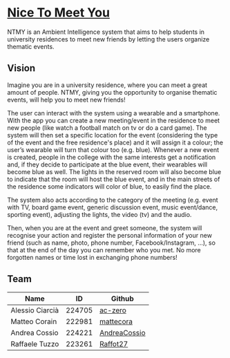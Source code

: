 # [Nice To Meet You](https://ami-2018.github.io/NTMY/)

NTMY is an Ambient Intelligence system that aims to help students in university residences to meet new friends by letting the users organize thematic events.
## Vision
Imagine you are in a university residence, where you can meet a great amount of people. NTMY, giving you the opportunity to organise thematic events, will help you to meet new friends!

The user can interact with the system using a wearable and a smartphone. With the app you can create a new meeting/event in the residence to meet new people (like watch a football match on tv or do a card game). The system will then set a specific location for the event (considering the type of the event and the free residence's place) and it will assign it a colour; the user’s wearable will turn that colour too (e.g. blue). Whenever a new event is created, people in the college with the same interests get a notification and, if they decide to participate at the blue event, their wearables will become blue as well. The lights in the reserved room will also become blue to indicate that the room will host the blue event, and in the main streets of the residence some indicators will color of blue, to easily find the place.

The system also acts according to the category of the meeting (e.g. event with TV, board game event, generic discussion event, music event/dance, sporting event), adjusting the lights, the video (tv) and the audio.
  
Then, when you are at the event and greet someone, the system will recognise your action and register the personal information of your new friend (such as name, photo, phone number, Facebook/Instagram, ...), so that at the end of the day you can remember who you met. No more forgotten names or time lost in exchanging phone numbers!
## Team
| Name            | ID     | Github                                          |
| --------------- |--------| ----------------------------------------------- |
| Alessio Ciarcià | 224705 | [ac-zero](https://github.com/ac-zero)           |
| Matteo Corain   | 222981 | [mattecora](https://github.com/mattecora)       |
| Andrea Cossio   | 224221 | [AndreaCossio](https://github.com/AndreaCossio) |
| Raffaele Tuzzo  | 223261 | [Raffot27](https://github.com/Raffot27)         |
